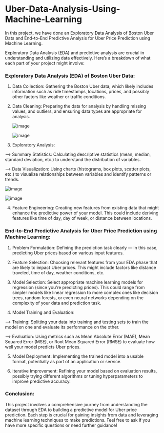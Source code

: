 # Uber-Data-Analysis-Using-Machine-Learning

In this project, we have done an Exploratory Data Analysis of Boston Uber Data and 
End-to-End Predictive Analysis for Uber Price Prediction using Machine Learning.

Exploratory Data Analysis (EDA) and predictive analysis are crucial in understanding and utilizing data effectively. Here’s a breakdown of what each part of your project might involve:

### Exploratory Data Analysis (EDA) of Boston Uber Data:

1. Data Collection: Gathering the Boston Uber data, which likely includes information such as ride timestamps, locations, prices, and possibly other factors like weather or traffic conditions.

2. Data Cleaning: Preparing the data for analysis by handling missing values, and outliers, and ensuring data types are appropriate for analysis.

   ![image](https://github.com/yuvrajsaraogi/uber-data-analysis-using-machine-learning/assets/117842160/a569c418-aa39-455b-9eea-40711b9e6614)

   ![image](https://github.com/yuvrajsaraogi/uber-data-analysis-using-machine-learning/assets/117842160/252a2c0b-9c5d-4835-93da-ac6c3c13adb3)

3. Exploratory Analysis:

--> Summary Statistics: Calculating descriptive statistics (mean, median, standard deviation, etc.) to understand the distribution of variables.

--> Data Visualization: Using charts (histograms, box plots, scatter plots, etc.) to visualize relationships between variables and identify patterns or trends.

   ![image](https://github.com/yuvrajsaraogi/uber-data-analysis-using-machine-learning/assets/117842160/46e6d424-1242-4e9e-85cc-5ce20f88d4e3)

   ![image](https://github.com/yuvrajsaraogi/uber-data-analysis-using-machine-learning/assets/117842160/f60310ba-6674-4d80-8c89-62ca2ff330c0)


4. Feature Engineering: Creating new features from existing data that might enhance the predictive power of your model. This could include deriving features like time of day, day of week, or distance between locations.

### End-to-End Predictive Analysis for Uber Price Prediction using Machine Learning:

1. Problem Formulation: Defining the prediction task clearly — in this case, predicting Uber prices based on various input features.

2. Feature Selection: Choosing relevant features from your EDA phase that are likely to impact Uber prices. This might include factors like distance traveled, time of day, weather conditions, etc.

3. Model Selection: Select appropriate machine learning models for regression (since you're predicting prices). This could range from simpler models like linear regression to more complex ones like decision trees, random forests, or even neural networks depending on the complexity of your data and prediction task.

4. Model Training and Evaluation:

--> Training: Splitting your data into training and testing sets to train the model on one and evaluate its performance on the other.

--> Evaluation: Using metrics such as Mean Absolute Error (MAE), Mean Squared Error (MSE), or Root Mean Squared Error (RMSE) to evaluate how well your model predicts Uber prices.

5. Model Deployment: Implementing the trained model into a usable format, potentially as part of an application or service.

6. Iterative Improvement: Refining your model based on evaluation results, possibly trying different algorithms or tuning hyperparameters to improve predictive accuracy.

### Conclusion:
This project involves a comprehensive journey from understanding the dataset through EDA to building a predictive model for Uber price prediction. Each step is crucial for gaining insights from data and leveraging machine learning techniques to make predictions. Feel free to ask if you have more specific questions or need further guidance!
